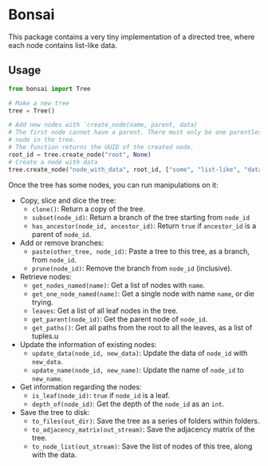 # Bonsai

This package contains a very tiny implementation of a directed tree, where each node contains list-like data.

## Usage
```py
from bonsai import Tree

# Make a new tree
tree = Tree()

# Add new nodes with `create_node(name, parent, data)
# The first node cannot have a parent. There must only be one parentless (root)
# node in the tree.
# The function returns the UUID of the created node.
root_id = tree.create_node("root", None)
# Create a node with data
tree.create_node("node_with_data", root_id, ["some", "list-like", "data"])
```

Once the tree has some nodes, you can run manipulations on it:
- Copy, slice and dice the tree:
  - `clone()`: Return a copy of the tree.
  - `subset(node_id)`: Return a branch of the tree starting from `node_id`
  - `has_ancestor(node_id, ancestor_id)`: Return `true` if `ancestor_id` is a parent of `node_id`.
- Add or remove branches:
  - `paste(other_tree, node_id)`: Paste a tree to this tree, as a branch, from `node_id`.
  - `prune(node_id)`: Remove the branch from `node_id` (inclusive).
- Retrieve nodes:
  - `get_nodes_named(name)`: Get a list of nodes with `name`.
  - `get_one_node_named(name)`: Get a single node with name `name`, or die trying.
  - `leaves`: Get a list of all leaf nodes in the tree.
  - `get_parent(node_id)`: Get the parent node of `node_id`.
  - `get_paths()`: Get all paths from the root to all the leaves, as a list of tuples.u
- Update the information of existing nodes:
  - `update_data(node_id, new_data)`: Update the data of `node_id` with `new_data`.
  - `update_name(node_id, new_name)`: Update the name of `node_id` to `new_name`.
- Get information regarding the nodes:
  - `is_leaf(node_id)`: `true` if `node_id` is a leaf.
  - `depth_of(node_id)`: Get the depth of the `node_id` as an `int`.
- Save the tree to disk:
  - `to_files(out_dir)`: Save the tree as a series of folders within folders.
  - `to_adjacency_matrix(out_stream)`: Save the adjacency matrix of the tree.
  - `to_node_list(out_stream)`: Save the list of nodes of this tree, along with the data.
